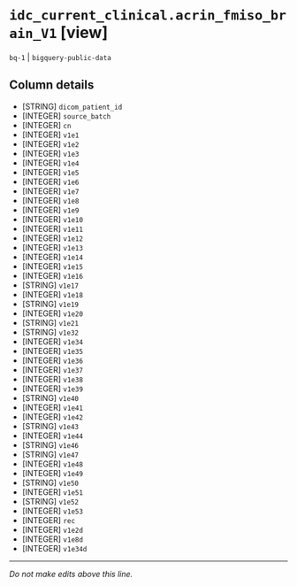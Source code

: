 # `idc_current_clinical.acrin_fmiso_brain_V1` [view]
`bq-1` | `bigquery-public-data`

## Column details
* [STRING]    `dicom_patient_id`
* [INTEGER]   `source_batch`
* [INTEGER]   `cn`
* [INTEGER]   `v1e1`
* [INTEGER]   `v1e2`
* [INTEGER]   `v1e3`
* [INTEGER]   `v1e4`
* [INTEGER]   `v1e5`
* [INTEGER]   `v1e6`
* [INTEGER]   `v1e7`
* [INTEGER]   `v1e8`
* [INTEGER]   `v1e9`
* [INTEGER]   `v1e10`
* [INTEGER]   `v1e11`
* [INTEGER]   `v1e12`
* [INTEGER]   `v1e13`
* [INTEGER]   `v1e14`
* [INTEGER]   `v1e15`
* [INTEGER]   `v1e16`
* [STRING]    `v1e17`
* [INTEGER]   `v1e18`
* [STRING]    `v1e19`
* [INTEGER]   `v1e20`
* [STRING]    `v1e21`
* [STRING]    `v1e32`
* [INTEGER]   `v1e34`
* [INTEGER]   `v1e35`
* [INTEGER]   `v1e36`
* [INTEGER]   `v1e37`
* [INTEGER]   `v1e38`
* [INTEGER]   `v1e39`
* [STRING]    `v1e40`
* [INTEGER]   `v1e41`
* [INTEGER]   `v1e42`
* [STRING]    `v1e43`
* [INTEGER]   `v1e44`
* [STRING]    `v1e46`
* [STRING]    `v1e47`
* [INTEGER]   `v1e48`
* [INTEGER]   `v1e49`
* [STRING]    `v1e50`
* [INTEGER]   `v1e51`
* [STRING]    `v1e52`
* [INTEGER]   `v1e53`
* [INTEGER]   `rec`
* [INTEGER]   `v1e2d`
* [INTEGER]   `v1e8d`
* [INTEGER]   `v1e34d`

-------------------------------------------------------------------------------
*Do not make edits above this line.*

